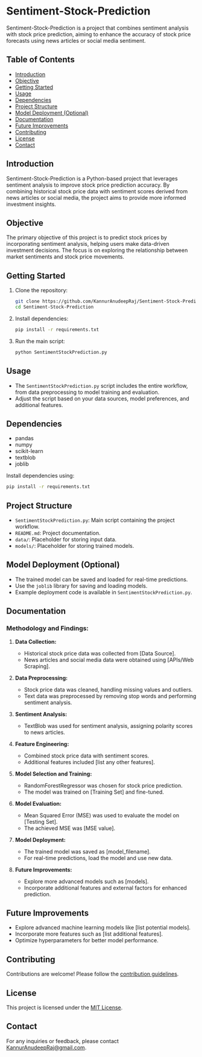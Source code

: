# Sentiment-Stock-Prediction

Sentiment-Stock-Prediction is a project that combines sentiment analysis with stock price prediction, aiming to enhance the accuracy of stock price forecasts using news articles or social media sentiment.

## Table of Contents
- [Introduction](#introduction)
- [Objective](#objective)
- [Getting Started](#getting-started)
- [Usage](#usage)
- [Dependencies](#dependencies)
- [Project Structure](#project-structure)
- [Model Deployment (Optional)](#model-deployment-optional)
- [Documentation](#documentation)
- [Future Improvements](#future-improvements)
- [Contributing](#contributing)
- [License](#license)
- [Contact](#contact)

## Introduction

Sentiment-Stock-Prediction is a Python-based project that leverages sentiment analysis to improve stock price prediction accuracy. By combining historical stock price data with sentiment scores derived from news articles or social media, the project aims to provide more informed investment insights.

## Objective

The primary objective of this project is to predict stock prices by incorporating sentiment analysis, helping users make data-driven investment decisions. The focus is on exploring the relationship between market sentiments and stock price movements.

## Getting Started

1. Clone the repository:
   ```bash
   git clone https://github.com/KannurAnudeepRaj/Sentiment-Stock-Prediction.git
   cd Sentiment-Stock-Prediction
   ```

2. Install dependencies:
   ```bash
   pip install -r requirements.txt
   ```

3. Run the main script:
   ```bash
   python SentimentStockPrediction.py
   ```

## Usage

- The `SentimentStockPrediction.py` script includes the entire workflow, from data preprocessing to model training and evaluation.
- Adjust the script based on your data sources, model preferences, and additional features.

## Dependencies

- pandas
- numpy
- scikit-learn
- textblob
- joblib

Install dependencies using:
```bash
pip install -r requirements.txt
```

## Project Structure

- `SentimentStockPrediction.py`: Main script containing the project workflow.
- `README.md`: Project documentation.
- `data/`: Placeholder for storing input data.
- `models/`: Placeholder for storing trained models.

## Model Deployment (Optional)

- The trained model can be saved and loaded for real-time predictions.
- Use the `joblib` library for saving and loading models.
- Example deployment code is available in `SentimentStockPrediction.py`.

## Documentation

### Methodology and Findings:

1. **Data Collection:**
   - Historical stock price data was collected from [Data Source].
   - News articles and social media data were obtained using [APIs/Web Scraping].

2. **Data Preprocessing:**
   - Stock price data was cleaned, handling missing values and outliers.
   - Text data was preprocessed by removing stop words and performing sentiment analysis.

3. **Sentiment Analysis:**
   - TextBlob was used for sentiment analysis, assigning polarity scores to news articles.

4. **Feature Engineering:**
   - Combined stock price data with sentiment scores.
   - Additional features included [list any other features].

5. **Model Selection and Training:**
   - RandomForestRegressor was chosen for stock price prediction.
   - The model was trained on [Training Set] and fine-tuned.

6. **Model Evaluation:**
   - Mean Squared Error (MSE) was used to evaluate the model on [Testing Set].
   - The achieved MSE was [MSE value].

7. **Model Deployment:**
   - The trained model was saved as [model_filename].
   - For real-time predictions, load the model and use new data.

8. **Future Improvements:**
   - Explore more advanced models such as [models].
   - Incorporate additional features and external factors for enhanced prediction.

## Future Improvements

- Explore advanced machine learning models like [list potential models].
- Incorporate more features such as [list additional features].
- Optimize hyperparameters for better model performance.

## Contributing

Contributions are welcome! Please follow the [contribution guidelines](CONTRIBUTING.md).

## License

This project is licensed under the [MIT License](LICENSE).

## Contact

For any inquiries or feedback, please contact KannurAnudeepRaj@gmail.com.
